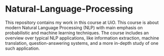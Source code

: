 # Natural-Language-Processing

This repository contains my work in this course at UiO. This course is about modern Natural Language Processing (NLP) with main emphasis on probabilistic and 
machine learning techniques. The course includes an overview over typical NLP applications, like information extraction, machine translation, question-answering 
systems, and a more in-depth study of one such application.
